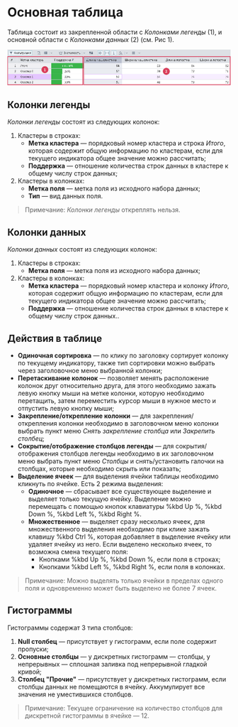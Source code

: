 # Основная таблица

Таблица состоит из закрепленной области с *Колонками легенды* (1), и основной области с *Колонками данных* (2) (см. Рис 1).

![Основная таблица.](./images/cluster-profilies-main-table.png)

## Колонки легенды

*Колонки легенды* состоят из следующих колонок:

1. Кластеры в строках:
   * **Метка кластера** — порядковый номер кластера и строка *Итого*, которая содержит общую информацию по кластерам, если для текущего индикатора общее значение можно рассчитать;
   * **Поддержка** — отношение количества строк данных в кластере к общему числу строк данных;
2. Кластеры в колонках:
   * **Метка поля** — метка поля из исходного набора данных;
   * **Тип** — вид данных поля.

>Примечание: *Колонки легенды* откреплять нельзя.

## Колонки данных

*Колонки данных* состоят из следующих колонок:

1. Кластеры в строках:
   * **Метка поля** — метка поля из исходного набора данных;
2. Кластеры в колонках:
   * **Метка кластера** — порядковый номер кластера и колонку *Итого*, которая содержит общую информацию по кластерам, если для текущего индикатора общее значение можно рассчитать;
   * **Поддержка** — отношение количества строк данных в кластере к общему числу строк данных..

## Действия в таблице

* **Одиночная сортировка** — по клику по заголовку сортирует колонку по текущему индикатору, также тип сортировки можно выбрать через заголовочное меню выбранной колонки;
* **Перетаскивание колонок** — позволяет менять расположение колонок друг относительно друга, для этого необходимо зажать левую кнопку мыши на метке колонки, которую необходимо перетащить, затем переместить курсор мыши в нужное место и отпустить левую кнопку мыши;
* **Закрепление/открепление колонки** — для закрепления/открепления колонки необходимо в заголовочном меню колонки выбрать пункт меню *Снять закрепление столбца* или *Закрепить столбец*;
* **Сокрытие/отображение столбцов легенды** — для сокрытия/отображения столбцов легенды необходимо в их заголовочном меню выбрать пункт меню *Столбцы* и снять/установить галочки на столбцах, которые необходимо скрыть или показать;
* **Выделение ячеек** — для выделения ячейки таблицы необходимо кликнуть по ячейке. Есть 2 режима выделения:
    * **Одиночное** — сбрасывает все существующее выделение и выделяет только текущую ячейку. Выделение можно перемещать с помощью кнопок клавиатуры %kbd Up %, %kbd Down %, %kbd Left %, %kbd Right %.
    * **Множественное** — выделяет сразу несколько ячеек, для множественного выделения необходимо при клике зажать клавишу %kbd Ctrl %, которая добавляет в выделение ячейку или удаляет ячейку из него. Если выделено несколько ячеек, то возможна смена текущего поля:
      * Кнопками %kbd Up %, %kbd Down %, если поля в строках;
      * Кнопками %kbd Left %, %kbd Right %, если поля в колонках.

>Примечание: Можно выделять только ячейки в пределах одного поля и одновременно может быть выделено не более 7 ячеек.

## Гистограммы

Гистограммы содержат 3 типа столбцов:

1. **Null столбец** — присутствует у гистограмм, если поле содержит пропуски;
2. **Основные столбцы** — у дискретных гистограмм — столбцы, у непрерывных — сплошная заливка под непрерывной гладкой кривой;
3. **Столбец "Прочие"** — присутствует у дискретных гистограмм, если столбцы данных не помещаются в ячейку. Аккумулирует все значения не уместившихся столбцов.

>Примечание: Текущее ограничение на количество столбцов для дискретной гистограммы в ячейке — 12.
